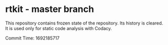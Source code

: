 # rtkit - master branch

This repository contains frozen state of the repository.
Its history is cleared. It is used only for static code
analysis with Codacy.

Commit Time: 1692185717